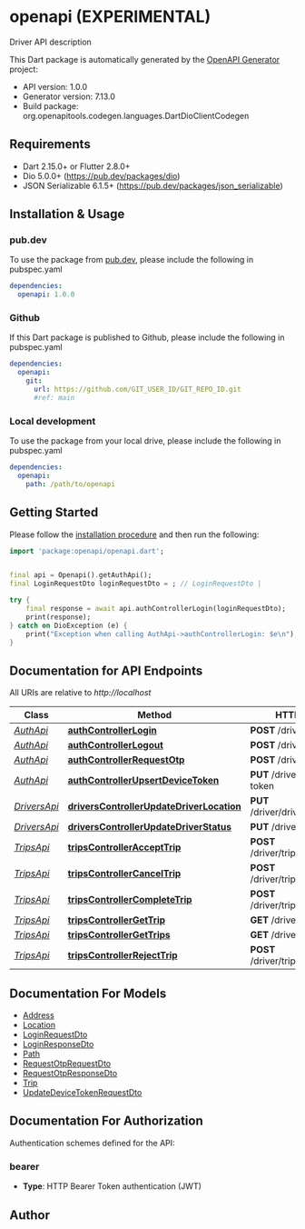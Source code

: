 # openapi (EXPERIMENTAL)
Driver API description

This Dart package is automatically generated by the [OpenAPI Generator](https://openapi-generator.tech) project:

- API version: 1.0.0
- Generator version: 7.13.0
- Build package: org.openapitools.codegen.languages.DartDioClientCodegen

## Requirements

* Dart 2.15.0+ or Flutter 2.8.0+
* Dio 5.0.0+ (https://pub.dev/packages/dio)
* JSON Serializable 6.1.5+ (https://pub.dev/packages/json_serializable)

## Installation & Usage

### pub.dev
To use the package from [pub.dev](https://pub.dev), please include the following in pubspec.yaml
```yaml
dependencies:
  openapi: 1.0.0
```

### Github
If this Dart package is published to Github, please include the following in pubspec.yaml
```yaml
dependencies:
  openapi:
    git:
      url: https://github.com/GIT_USER_ID/GIT_REPO_ID.git
      #ref: main
```

### Local development
To use the package from your local drive, please include the following in pubspec.yaml
```yaml
dependencies:
  openapi:
    path: /path/to/openapi
```

## Getting Started

Please follow the [installation procedure](#installation--usage) and then run the following:

```dart
import 'package:openapi/openapi.dart';


final api = Openapi().getAuthApi();
final LoginRequestDto loginRequestDto = ; // LoginRequestDto | 

try {
    final response = await api.authControllerLogin(loginRequestDto);
    print(response);
} catch on DioException (e) {
    print("Exception when calling AuthApi->authControllerLogin: $e\n");
}

```

## Documentation for API Endpoints

All URIs are relative to *http://localhost*

Class | Method | HTTP request | Description
------------ | ------------- | ------------- | -------------
[*AuthApi*](doc/AuthApi.md) | [**authControllerLogin**](doc/AuthApi.md#authcontrollerlogin) | **POST** /driver/auth/login | 
[*AuthApi*](doc/AuthApi.md) | [**authControllerLogout**](doc/AuthApi.md#authcontrollerlogout) | **POST** /driver/auth/logout | 
[*AuthApi*](doc/AuthApi.md) | [**authControllerRequestOtp**](doc/AuthApi.md#authcontrollerrequestotp) | **POST** /driver/auth/otp | 
[*AuthApi*](doc/AuthApi.md) | [**authControllerUpsertDeviceToken**](doc/AuthApi.md#authcontrollerupsertdevicetoken) | **PUT** /driver/auth/device-token | 
[*DriversApi*](doc/DriversApi.md) | [**driversControllerUpdateDriverLocation**](doc/DriversApi.md#driverscontrollerupdatedriverlocation) | **PUT** /driver/drivers/location | 
[*DriversApi*](doc/DriversApi.md) | [**driversControllerUpdateDriverStatus**](doc/DriversApi.md#driverscontrollerupdatedriverstatus) | **PUT** /driver/drivers/status | 
[*TripsApi*](doc/TripsApi.md) | [**tripsControllerAcceptTrip**](doc/TripsApi.md#tripscontrolleraccepttrip) | **POST** /driver/trips/{id}/accept | 
[*TripsApi*](doc/TripsApi.md) | [**tripsControllerCancelTrip**](doc/TripsApi.md#tripscontrollercanceltrip) | **POST** /driver/trips/{id}/cancel | 
[*TripsApi*](doc/TripsApi.md) | [**tripsControllerCompleteTrip**](doc/TripsApi.md#tripscontrollercompletetrip) | **POST** /driver/trips/{id}/complete | 
[*TripsApi*](doc/TripsApi.md) | [**tripsControllerGetTrip**](doc/TripsApi.md#tripscontrollergettrip) | **GET** /driver/trips/{id} | 
[*TripsApi*](doc/TripsApi.md) | [**tripsControllerGetTrips**](doc/TripsApi.md#tripscontrollergettrips) | **GET** /driver/trips | 
[*TripsApi*](doc/TripsApi.md) | [**tripsControllerRejectTrip**](doc/TripsApi.md#tripscontrollerrejecttrip) | **POST** /driver/trips/{id}/reject | 


## Documentation For Models

 - [Address](doc/Address.md)
 - [Location](doc/Location.md)
 - [LoginRequestDto](doc/LoginRequestDto.md)
 - [LoginResponseDto](doc/LoginResponseDto.md)
 - [Path](doc/Path.md)
 - [RequestOtpRequestDto](doc/RequestOtpRequestDto.md)
 - [RequestOtpResponseDto](doc/RequestOtpResponseDto.md)
 - [Trip](doc/Trip.md)
 - [UpdateDeviceTokenRequestDto](doc/UpdateDeviceTokenRequestDto.md)


## Documentation For Authorization


Authentication schemes defined for the API:
### bearer

- **Type**: HTTP Bearer Token authentication (JWT)


## Author



